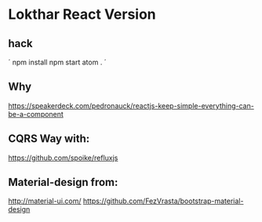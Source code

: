 # Lokthar React Version


## hack

´
npm install
npm start
atom .
´

## Why

https://speakerdeck.com/pedronauck/reactjs-keep-simple-everything-can-be-a-component

## CQRS Way with:

https://github.com/spoike/refluxjs

## Material-design from:

http://material-ui.com/
https://github.com/FezVrasta/bootstrap-material-design
